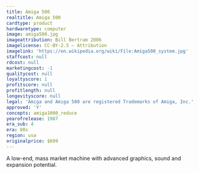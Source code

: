 ```yaml
---
title: Amiga 500
realtitle: Amiga 500
cardtype: product
hardwaretype: computer
image: amiga500.jpg
imageattribution: Bill Bertram 2006
imagelicense: CC-BY-2.5 — Attribution
imagelink: 'https://en.wikipedia.org/wiki/File:Amiga500_system.jpg'
staffcost: null
rdcost: null
marketingcost: -1
qualitycost: null
loyaltyscore: 1
profitscore: null
profitlength: null
longevityscore: null
legal: 'Amiga and Amiga 500 are registered Trademarks of Amiga, Inc.'
approved: 'Y'
concepts: amiga1000_reduce
yearofrelease: 1987
era_sub: 4
era: 80s
region: usa
originalprice: $699
---
```


A low-end, mass market machine with advanced graphics, sound and expansion potential.
